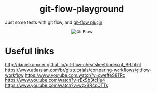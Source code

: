 <h1 align="center">
  git-flow-playground
</h1>

Just some tests with git flow, and [git-flow plugin](https://github.com/nvie/gitflow)

<p align="center">
  <img alt="Git Flow" src="https://res.cloudinary.com/andriusmartini/image/upload/v1595294282/readmes/git-flow-playground/1_8-zDz1s5Atux_yNW_mXmfg_2x_wdhxfm.png">
</p>

# Useful links
http://danielkummer.github.io/git-flow-cheatsheet/index.pt_BR.html
https://www.atlassian.com/br/git/tutorials/comparing-workflows/gitflow-workflow
https://www.youtube.com/watch?v=oweffeS8TRc
https://www.youtube.com/watch?v=rExSb3tcHe4
https://www.youtube.com/watch?v=wzxBR4pOTTs
